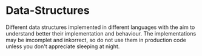 # Data-Structures
Different data structures implemented in different languages with the aim to understand better their implementation and
behaviour. The implementations may be imcomplet and inkorrect, so do not use them in production code unless you don't
appreciate sleeping at night. 

